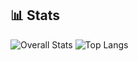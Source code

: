 <!--
**ValiantWolf/ValiantWolf** is a ✨ _special_ ✨ repository because its `README.md` (this file) appears on your GitHub profile.

Here are some ideas to get you started:

- 🔭 I’m currently working on ...
- 🌱 I’m currently learning ...
- 👯 I’m looking to collaborate on ...
- 🤔 I’m looking for help with ...
- 💬 Ask me about ...
- 📫 How to reach me: ...
- 😄 Pronouns: ...
- ⚡ Fun fact: ...
-->

## 📊 Stats

<div class="">
  <img class="" src="https://github-readme-stats.vercel.app/api?username=ValiantWolf&count_private=true&show_icons=true&hide=stars" alt="Overall Stats">
  <img class="" src="https://github-readme-stats.vercel.app/api/top-langs/?username=ValiantWolf&layout=compact" alt="Top Langs">
</div>
